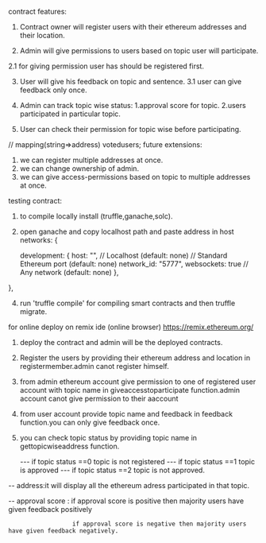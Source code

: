 contract features:
1. Contract owner will register users with their ethereum addresses and their location.

2. Admin will give permissions to users based on topic user will participate. 
 
  2.1 for giving permission user has should be registered first.

3. User will give his feedback on topic and sentence.
  3.1 user can give feedback only once.

4. Admin can track topic wise status: 1.approval score for topic.
                                      2.users participated in particular topic.
 
5. User can check their permission for topic wise before participating.

  //  mapping(string=>address) votedusers;
future extensions:

1. we can register multiple addresses at once.
2. we can change ownership of admin.
3. we can give access-permissions based on topic to multiple addresses at once.



testing contract:

1. to compile locally install (truffle,ganache,solc).
2. open ganache and copy localhost path and paste  address in host 
networks: {
  
    development: {
     host: "",     // Localhost (default: none)
                // Standard Ethereum port (default: none)
     network_id: "5777", 
     websockets: true        // Any network (default: none)
    },

  
 },

4. run 'truffle compile' for compiling smart contracts and then truffle migrate.

<!-- for onile deploying and checking conditions -->
for  online deploy on remix ide (online browser) https://remix.ethereum.org/

1. deploy the contract and admin will be the deployed contracts.

2. Register the users by providing their ethereum address and location in registermember.admin canot register himself.

3. from admin ethereum account give permission to one of registered user account with topic name in giveaccesstoparticipate function.admin account canot give permission to their aaccount

4. from user account  provide topic name and feedback in feedback function.you can only give feedback once.

5. you can check topic status by providing topic name in gettopicwiseaddress function.

    --- if topic status ==0 topic is not registered
    --- if topic status ==1 topic is approved
    --- if topic status ==2 topic is not approved.

  -- address:it will display all the ethereum adress participated in that topic.  

  -- approval score : if approval score is positive then majority users have given feedback positively
                      
                      if approval score is negative then majority users have given feedback negatively. 
